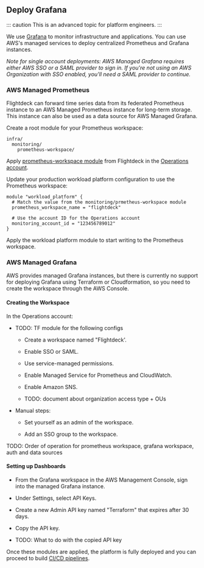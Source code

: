 
## Deploy Grafana

::: caution
This is an advanced topic for platform engineers.
:::

We use [Grafana](https://grafana.com/) to monitor infrastructure and
applications. You can use AWS's managed services to deploy centralized
Prometheus and Grafana instances.

*Note for single account deployments: AWS Managed Grafana requires
either AWS SSO or a SAML provider to sign in. If you're not using an AWS
Organization with SSO enabled, you'll need a SAML provider to continue.*

### AWS Managed Prometheus

Flightdeck can forward time series data from its federated Prometheus
instance to an AWS Managed Prometheus instance for long-term storage.
This instance can also be used as a data source for AWS Managed Grafana.

Create a root module for your Prometheus workspace:

```
infra/
  monitoring/
    prometheus-workspace/
```

Apply [prometheus-workspace
module](https://github.com/thoughtbot/flightdeck/tree/main/aws/prometheus-workspace)
from Flightdeck in the [Operations
account](#aws-accounts).

Update your production workload platform configuration to use the
Prometheus workspace:

```
module "workload_platform" {
  # Match the value from the monitoring/prmetheus-workspace module
  prometheus_workspace_name = "flightdeck"

  # Use the account ID for the Operations account
  monitoring_account_id = "123456789012"
}
```

Apply the workload platform module to start writing to the Prometheus
workspace.

### AWS Managed Grafana

AWS provides managed Grafana instances, but there is currently no
support for deploying Grafana using Terraform or Cloudformation, so you
need to create the workspace through the AWS Console.

#### Creating the Workspace

In the Operations account:

  - TODO: TF module for the following configs

      - Create a workspace named "Flightdeck'.

      - Enable SSO or SAML.

      - Use service-managed permissions.

      - Enable Managed Service for Prometheus and CloudWatch.

      - Enable Amazon SNS.

      - TODO: document about organization access type + OUs

  - Manual steps:

      - Set yourself as an admin of the workspace.

      - Add an SSO group to the workspace.

TODO: Order of operation for prometheus workspace, grafana workspace,
auth and data sources

#### Setting up Dashboards

  - From the Grafana workspace in the AWS Management Console, sign into
    the managed Grafana instance.

  - Under Settings, select API Keys.

  - Create a new Admin API key named "Terraform" that expires after 30
    days.

  - Copy the API key.

  - TODO: What to do with the copied API key

Once these modules are applied, the platform is fully deployed and you
can proceed to build [CI/CD
pipelines](https://mission-control.thoughtbot.com/branch/main/aws/book/admin/cicd.html).
